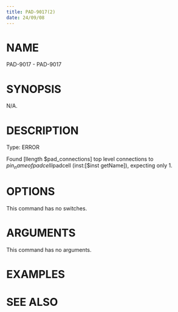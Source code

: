 ```yaml
---
title: PAD-9017(2)
date: 24/09/08
---
```


# NAME

PAD-9017 - PAD-9017

# SYNOPSIS

N/A.

# DESCRIPTION

Type: ERROR

Found [llength $pad_connections] top level connections to $pin_name of padcell i$padcell (inst:[$inst getName]), expecting only 1.

# OPTIONS

This command has no switches.

# ARGUMENTS

This command has no arguments.

# EXAMPLES

# SEE ALSO
